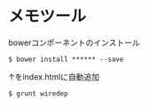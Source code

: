 メモツール
==========

bowerコンポーネントのインストール

    $ bower install ****** --save

↑をindex.htmlに自動追加

    $ grunt wiredep


